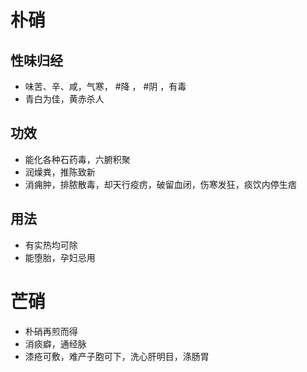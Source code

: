 # 朴硝
## 性味归经
- 味苦、辛、咸，气寒， #降 ， #阴 ，有毒
- 青白为佳，黄赤杀人
## 功效
- 能化各种石药毒，六腑积聚
- 润燥粪，推陈致新
- 消痈肿，排脓散毒，却天行疫疠，破留血闭，伤寒发狂，痰饮内停生痞
## 用法
- 有实热均可除
- 能堕胎，孕妇忌用
# 芒硝
- 朴硝再煎而得
- 消痰癖，通经脉
- 漆疮可敷，难产子胞可下，洗心肝明目，涤肠胃